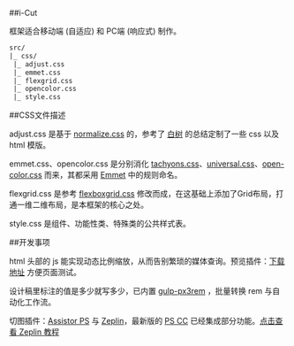 ﻿##i-Cut

框架适合移动端 (自适应) 和 PC端 (响应式) 制作。

```txt
src/
|_ css/
 |_ adjust.css        
 |_ emmet.css                         
 |_ flexgrid.css
 |_ opencolor.css     
 |_ style.css		
```
##CSS文件描述

adjust.css 是基于 [normalize.css](https://github.com/necolas/normalize.css) 的，参考了 [白树](http://www.cnblogs.com/PeunZhang/p/3407453.html) 的总结定制了一些 css 以及 html 模版。 

emmet.css、opencolor.css 是分别消化 [tachyons.css](https://github.com/tachyons-css/tachyons)、[universal.css](https://github.com/marmelab/universal.css)、[open-color.css](https://github.com/yeun/open-color) 而来，其都采用 [Emmet](http://docs.emmet.io/cheat-sheet/) 中的规则命名。

flexgrid.css 是参考 [flexboxgrid.css](https://github.com/kristoferjoseph/flexboxgrid) 修改而成，在这基础上添加了Grid布局，打通一维二维布局，是本框架的核心之处。

style.css 是组件、功能性类、特殊类的公共样式表。

##开发事项

html 头部的 js 能实现动态比例缩放，从而告别繁琐的媒体查询。预览插件：[下载地址](https://chrome.google.com/webstore/detail/perfectpixel-by-welldonec/dkaagdgjmgdmbnecmcefdhjekcoceebi?utm_source=chrome-app-launcher-info-dialog) 方便页面测试。

设计稿里标注的值是多少就写多少，已内置 [gulp-px3rem](https://www.npmjs.com/package/gulp-px3rem) ，批量转换 rem 与自动化工作流。

切图插件：[Assistor PS](http://witstudio.net/) 与 [Zeplin](https://zeplin.io/)，最新版的 [PS CC](http://www.adobe.com/products/photoshop.html) 已经集成部分功能。[点击查看 Zeplin 教程](http://blog.163.com/zbj_jbz/blog/static/212615164201692210316119/)